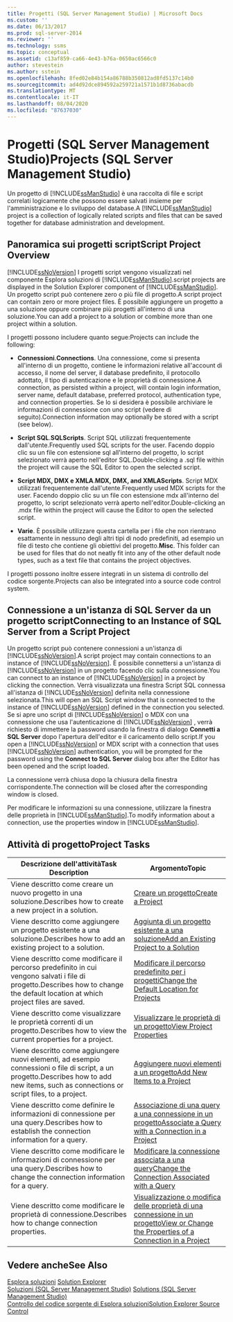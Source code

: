 ```yaml
---
title: Progetti (SQL Server Management Studio) | Microsoft Docs
ms.custom: ''
ms.date: 06/13/2017
ms.prod: sql-server-2014
ms.reviewer: ''
ms.technology: ssms
ms.topic: conceptual
ms.assetid: c13af859-ca66-4e43-b76a-0650ac6566c0
author: stevestein
ms.author: sstein
ms.openlocfilehash: 8fed02e84b154a86788b350812ad8fd5137c14b0
ms.sourcegitcommit: ad4d92dce894592a259721a1571b1d8736abacdb
ms.translationtype: MT
ms.contentlocale: it-IT
ms.lasthandoff: 08/04/2020
ms.locfileid: "87637030"
---
```

# <a name="projects-sql-server-management-studio"></a><span data-ttu-id="f5c0b-102">Progetti (SQL Server Management Studio)</span><span class="sxs-lookup"><span data-stu-id="f5c0b-102">Projects (SQL Server Management Studio)</span></span>
  <span data-ttu-id="f5c0b-103">Un progetto di [!INCLUDE[ssManStudio](../../includes/ssmanstudio-md.md)] è una raccolta di file e script correlati logicamente che possono essere salvati insieme per l'amministrazione e lo sviluppo del database.</span><span class="sxs-lookup"><span data-stu-id="f5c0b-103">A [!INCLUDE[ssManStudio](../../includes/ssmanstudio-md.md)] project is a collection of logically related scripts and files that can be saved together for database administration and development.</span></span>  
  
## <a name="script-project-overview"></a><span data-ttu-id="f5c0b-104">Panoramica sui progetti script</span><span class="sxs-lookup"><span data-stu-id="f5c0b-104">Script Project Overview</span></span>  
 [!INCLUDE[ssNoVersion](../../includes/ssnoversion-md.md)] <span data-ttu-id="f5c0b-105">I progetti script vengono visualizzati nel componente Esplora soluzioni di [!INCLUDE[ssManStudio](../../includes/ssmanstudio-md.md)].</span><span class="sxs-lookup"><span data-stu-id="f5c0b-105">script projects are displayed in the Solution Explorer component of [!INCLUDE[ssManStudio](../../includes/ssmanstudio-md.md)].</span></span> <span data-ttu-id="f5c0b-106">Un progetto script può contenere zero o più file di progetto.</span><span class="sxs-lookup"><span data-stu-id="f5c0b-106">A script project can contain zero or more project files.</span></span> <span data-ttu-id="f5c0b-107">È possibile aggiungere un progetto a una soluzione oppure combinare più progetti all'interno di una soluzione.</span><span class="sxs-lookup"><span data-stu-id="f5c0b-107">You can add a project to a solution or combine more than one project within a solution.</span></span>  
  
 <span data-ttu-id="f5c0b-108">I progetti possono includere quanto segue:</span><span class="sxs-lookup"><span data-stu-id="f5c0b-108">Projects can include the following:</span></span>  
  
-   <span data-ttu-id="f5c0b-109">**Connessioni**.</span><span class="sxs-lookup"><span data-stu-id="f5c0b-109">**Connections**.</span></span> <span data-ttu-id="f5c0b-110">Una connessione, come si presenta all'interno di un progetto, contiene le informazioni relative all'account di accesso, il nome del server, il database predefinito, il protocollo adottato, il tipo di autenticazione e le proprietà di connessione.</span><span class="sxs-lookup"><span data-stu-id="f5c0b-110">A connection, as persisted within a project, will contain login information, server name, default database, preferred protocol, authentication type, and connection properties.</span></span> <span data-ttu-id="f5c0b-111">Se lo si desidera è possibile archiviare le informazioni di connessione con uno script (vedere di seguito).</span><span class="sxs-lookup"><span data-stu-id="f5c0b-111">Connection information may optionally be stored with a script (see below).</span></span>  
  
-   <span data-ttu-id="f5c0b-112">**Script SQL**.</span><span class="sxs-lookup"><span data-stu-id="f5c0b-112">**SQLScripts**.</span></span> <span data-ttu-id="f5c0b-113">Script SQL utilizzati frequentemente dall'utente.</span><span class="sxs-lookup"><span data-stu-id="f5c0b-113">Frequently used SQL scripts for the user.</span></span> <span data-ttu-id="f5c0b-114">Facendo doppio clic su un file con estensione sql all'interno del progetto, lo script selezionato verrà aperto nell'editor SQL.</span><span class="sxs-lookup"><span data-stu-id="f5c0b-114">Double-clicking a .sql file within the project will cause the SQL Editor to open the selected script.</span></span>  
  
-   <span data-ttu-id="f5c0b-115">**Script MDX, DMX e XMLA**.</span><span class="sxs-lookup"><span data-stu-id="f5c0b-115">**MDX, DMX, and XMLAScripts**.</span></span> <span data-ttu-id="f5c0b-116">Script MDX utilizzati frequentemente dall'utente.</span><span class="sxs-lookup"><span data-stu-id="f5c0b-116">Frequently used MDX scripts for the user.</span></span> <span data-ttu-id="f5c0b-117">Facendo doppio clic su un file con estensione mdx all'interno del progetto, lo script selezionato verrà aperto nell'editor.</span><span class="sxs-lookup"><span data-stu-id="f5c0b-117">Double-clicking an .mdx file within the project will cause the Editor to open the selected script.</span></span>  
  
-   <span data-ttu-id="f5c0b-118">**Varie**. È possibile utilizzare questa cartella per i file che non rientrano esattamente in nessuno degli altri tipi di nodo predefiniti, ad esempio un file di testo che contiene gli obiettivi del progetto.</span><span class="sxs-lookup"><span data-stu-id="f5c0b-118">**Misc**. This folder can be used for files that do not neatly fit into any of the other default node types, such as a text file that contains the project objectives.</span></span>  
  
 <span data-ttu-id="f5c0b-119">I progetti possono inoltre essere integrati in un sistema di controllo del codice sorgente.</span><span class="sxs-lookup"><span data-stu-id="f5c0b-119">Projects can also be integrated into a source code control system.</span></span>  
  
## <a name="connecting-to-an-instance-of-sql-server-from-a-script-project"></a><span data-ttu-id="f5c0b-120">Connessione a un'istanza di SQL Server da un progetto script</span><span class="sxs-lookup"><span data-stu-id="f5c0b-120">Connecting to an Instance of SQL Server from a Script Project</span></span>  
 <span data-ttu-id="f5c0b-121">Un progetto script può contenere connessioni a un'istanza di [!INCLUDE[ssNoVersion](../../includes/ssnoversion-md.md)].</span><span class="sxs-lookup"><span data-stu-id="f5c0b-121">A script project may contain connections to an instance of [!INCLUDE[ssNoVersion](../../includes/ssnoversion-md.md)].</span></span> <span data-ttu-id="f5c0b-122">È possibile connettersi a un'istanza di [!INCLUDE[ssNoVersion](../../includes/ssnoversion-md.md)] in un progetto facendo clic sulla connessione.</span><span class="sxs-lookup"><span data-stu-id="f5c0b-122">You can connect to an instance of [!INCLUDE[ssNoVersion](../../includes/ssnoversion-md.md)] in a project by clicking the connection.</span></span> <span data-ttu-id="f5c0b-123">Verrà visualizzata una finestra Script SQL connessa all'istanza di [!INCLUDE[ssNoVersion](../../includes/ssnoversion-md.md)] definita nella connessione selezionata.</span><span class="sxs-lookup"><span data-stu-id="f5c0b-123">This will open an SQL Script window that is connected to the instance of [!INCLUDE[ssNoVersion](../../includes/ssnoversion-md.md)] defined in the connection you selected.</span></span> <span data-ttu-id="f5c0b-124">Se si apre uno script di [!INCLUDE[ssNoVersion](../../includes/ssnoversion-md.md)] o MDX con una connessione che usa l'autenticazione di [!INCLUDE[ssNoVersion](../../includes/ssnoversion-md.md)] , verrà richiesto di immettere la password usando la finestra di dialogo **Connetti a SQL Server** dopo l'apertura dell'editor e il caricamento dello script.</span><span class="sxs-lookup"><span data-stu-id="f5c0b-124">If you open a [!INCLUDE[ssNoVersion](../../includes/ssnoversion-md.md)] or MDX script with a connection that uses [!INCLUDE[ssNoVersion](../../includes/ssnoversion-md.md)] authentication, you will be prompted for the password using the **Connect to SQL Server** dialog box after the Editor has been opened and the script loaded.</span></span>  
  
 <span data-ttu-id="f5c0b-125">La connessione verrà chiusa dopo la chiusura della finestra corrispondente.</span><span class="sxs-lookup"><span data-stu-id="f5c0b-125">The connection will be closed after the corresponding window is closed.</span></span>  
  
 <span data-ttu-id="f5c0b-126">Per modificare le informazioni su una connessione, utilizzare la finestra delle proprietà in [!INCLUDE[ssManStudio](../../includes/ssmanstudio-md.md)].</span><span class="sxs-lookup"><span data-stu-id="f5c0b-126">To modify information about a connection, use the properties window in [!INCLUDE[ssManStudio](../../includes/ssmanstudio-md.md)].</span></span>  
  
## <a name="project-tasks"></a><span data-ttu-id="f5c0b-127">Attività di progetto</span><span class="sxs-lookup"><span data-stu-id="f5c0b-127">Project Tasks</span></span>  
  
|<span data-ttu-id="f5c0b-128">Descrizione dell'attività</span><span class="sxs-lookup"><span data-stu-id="f5c0b-128">Task Description</span></span>|<span data-ttu-id="f5c0b-129">Argomento</span><span class="sxs-lookup"><span data-stu-id="f5c0b-129">Topic</span></span>|  
|----------------------|-----------|  
|<span data-ttu-id="f5c0b-130">Viene descritto come creare un nuovo progetto in una soluzione.</span><span class="sxs-lookup"><span data-stu-id="f5c0b-130">Describes how to create a new project in a solution.</span></span>|[<span data-ttu-id="f5c0b-131">Creare un progetto</span><span class="sxs-lookup"><span data-stu-id="f5c0b-131">Create a Project</span></span>](create-a-project.md)|  
|<span data-ttu-id="f5c0b-132">Viene descritto come aggiungere un progetto esistente a una soluzione.</span><span class="sxs-lookup"><span data-stu-id="f5c0b-132">Describes how to add an existing project to a solution.</span></span>|[<span data-ttu-id="f5c0b-133">Aggiunta di un progetto esistente a una soluzione</span><span class="sxs-lookup"><span data-stu-id="f5c0b-133">Add an Existing Project to a Solution</span></span>](add-an-existing-project-to-a-solution.md)|  
|<span data-ttu-id="f5c0b-134">Viene descritto come modificare il percorso predefinito in cui vengono salvati i file di progetto.</span><span class="sxs-lookup"><span data-stu-id="f5c0b-134">Describes how to change the default location at which project files are saved.</span></span>|[<span data-ttu-id="f5c0b-135">Modificare il percorso predefinito per i progetti</span><span class="sxs-lookup"><span data-stu-id="f5c0b-135">Change the Default Location for Projects</span></span>](change-the-default-location-for-projects.md)|  
|<span data-ttu-id="f5c0b-136">Viene descritto come visualizzare le proprietà correnti di un progetto.</span><span class="sxs-lookup"><span data-stu-id="f5c0b-136">Describes how to view the current properties for a project.</span></span>|[<span data-ttu-id="f5c0b-137">Visualizzare le proprietà di un progetto</span><span class="sxs-lookup"><span data-stu-id="f5c0b-137">View Project Properties</span></span>](view-project-properties.md)|  
|<span data-ttu-id="f5c0b-138">Viene descritto come aggiungere nuovi elementi, ad esempio connessioni o file di script, a un progetto.</span><span class="sxs-lookup"><span data-stu-id="f5c0b-138">Describes how to add new items, such as connections or script files, to a project.</span></span>|[<span data-ttu-id="f5c0b-139">Aggiungere nuovi elementi a un progetto</span><span class="sxs-lookup"><span data-stu-id="f5c0b-139">Add New Items to a Project</span></span>](add-new-items-to-a-project.md)|  
|<span data-ttu-id="f5c0b-140">Viene descritto come definire le informazioni di connessione per una query.</span><span class="sxs-lookup"><span data-stu-id="f5c0b-140">Describes how to establish the connection information for a query.</span></span>|[<span data-ttu-id="f5c0b-141">Associazione di una query a una connessione in un progetto</span><span class="sxs-lookup"><span data-stu-id="f5c0b-141">Associate a Query with a Connection in a Project</span></span>](associate-a-query-with-a-connection-in-a-project.md)|  
|<span data-ttu-id="f5c0b-142">Viene descritto come modificare le informazioni di connessione per una query.</span><span class="sxs-lookup"><span data-stu-id="f5c0b-142">Describes how to change the connection information for a query.</span></span>|[<span data-ttu-id="f5c0b-143">Modificare la connessione associata a una query</span><span class="sxs-lookup"><span data-stu-id="f5c0b-143">Change the Connection Associated with a Query</span></span>](change-the-connection-associated-with-a-query.md)|  
|<span data-ttu-id="f5c0b-144">Viene descritto come modificare le proprietà di connessione.</span><span class="sxs-lookup"><span data-stu-id="f5c0b-144">Describes how to change connection properties.</span></span>|[<span data-ttu-id="f5c0b-145">Visualizzazione o modifica delle proprietà di una connessione in un progetto</span><span class="sxs-lookup"><span data-stu-id="f5c0b-145">View or Change the Properties of a Connection in a Project</span></span>](view-or-change-the-properties-of-a-connection-in-a-project.md)|  
  
## <a name="see-also"></a><span data-ttu-id="f5c0b-146">Vedere anche</span><span class="sxs-lookup"><span data-stu-id="f5c0b-146">See Also</span></span>  
 <span data-ttu-id="f5c0b-147">[Esplora soluzioni](solution-explorer.md) </span><span class="sxs-lookup"><span data-stu-id="f5c0b-147">[Solution Explorer](solution-explorer.md) </span></span>  
 <span data-ttu-id="f5c0b-148">[Soluzioni &#40;SQL Server Management Studio&#41;](solutions-sql-server-management-studio.md) </span><span class="sxs-lookup"><span data-stu-id="f5c0b-148">[Solutions &#40;SQL Server Management Studio&#41;](solutions-sql-server-management-studio.md) </span></span>  
 [<span data-ttu-id="f5c0b-149">Controllo del codice sorgente di Esplora soluzioni</span><span class="sxs-lookup"><span data-stu-id="f5c0b-149">Solution Explorer Source Control</span></span>](../../database-engine/solution-explorer-source-control.md)  
  
  

